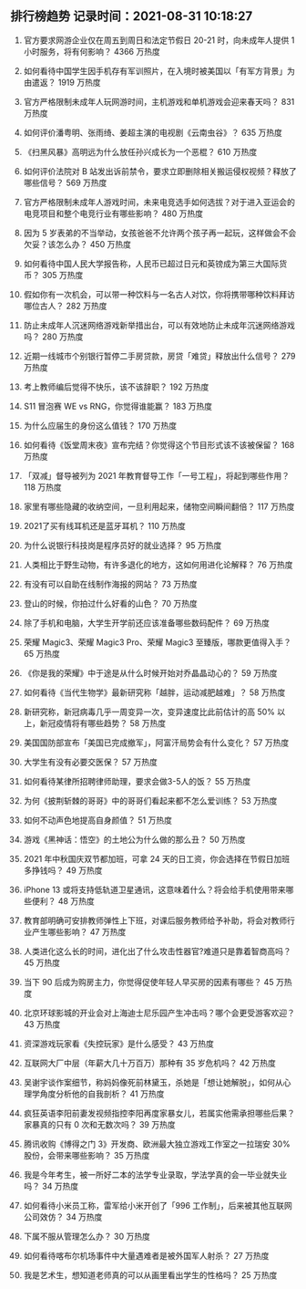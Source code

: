
## 排行榜趋势 记录时间：2021-08-31 10:18:27
  
  1. 官方要求网游企业仅在周五到周日和法定节假日 20-21 时，向未成年人提供 1 小时服务，将有何影响？ 4366 万热度
    
  2. 如何看待中国学生因手机存有军训照片，在入境时被美国以「有军方背景」为由遣返？ 1919 万热度
    
  3. 官方严格限制未成年人玩网游时间，主机游戏和单机游戏会迎来春天吗？ 831 万热度
    
  4. 如何评价潘粤明、张雨绮、姜超主演的电视剧《云南虫谷》？ 635 万热度
    
  5. 《扫黑风暴》高明远为什么放任孙兴成长为一个恶棍？ 610 万热度
    
  6. 如何评价法院对 B 站发出诉前禁令，要求立即删除相关搬运侵权视频？释放了哪些信号？ 569 万热度
    
  7. 官方严格限制未成年人游戏时间，未来电竞选手如何选拔？对于进入亚运会的电竞项目和整个电竞行业有哪些影响？ 480 万热度
    
  8. 因为 5 岁表弟的不当举动，女孩爸爸不允许两个孩子再一起玩，这样做会不会欠妥？该怎么办？ 450 万热度
    
  9. 如何看待中国人民大学报告称，人民币已超过日元和英镑成为第三大国际货币？ 305 万热度
    
  10. 假如你有一次机会，可以带一种饮料与一名古人对饮，你将携带哪种饮料拜访哪位古人？ 282 万热度
    
  11. 防止未成年人沉迷网络游戏新举措出台，可以有效地防止未成年沉迷网络游戏吗？ 280 万热度
    
  12. 近期一线城市个别银行暂停二手房贷款，房贷「难贷」释放出什么信号？ 279 万热度
    
  13. 考上教师编后觉得不快乐，该不该辞职？ 192 万热度
    
  14. S11 冒泡赛 WE vs RNG，你觉得谁能赢？ 183 万热度
    
  15. 为什么应届生的身份这么值钱？ 170 万热度
    
  16. 如何看待《饭堂周末夜》宣布完结？你觉得这个节目形式该不该被保留？ 168 万热度
    
  17. 「双减」督导被列为 2021 年教育督导工作「一号工程」，将起到哪些作用？ 118 万热度
    
  18. 家里有哪些隐藏的收纳空间，一旦利用起来，储物空间瞬间翻倍？ 117 万热度
    
  19. 2021了买有线耳机还是蓝牙耳机？ 110 万热度
    
  20. 为什么说银行科技岗是程序员好的就业选择？ 95 万热度
    
  21. 人类相比于野生动物，有许多退化的地方，这如何用进化论解释？ 76 万热度
    
  22. 有没有可以自助在线制作海报的网站？ 73 万热度
    
  23. 登山的时候，你拍过什么好看的山色？ 70 万热度
    
  24. 除了手机和电脑，大学生开学前还应该准备哪些数码配件？ 69 万热度
    
  25. 荣耀 Magic3、荣耀 Magic3 Pro、荣耀 Magic3 至臻版，哪款更值得入手？ 65 万热度
    
  26. 《你是我的荣耀》中于途是从什么时候开始对乔晶晶动心的？ 59 万热度
    
  27. 如何看待《当代生物学》最新研究称「越胖，运动减肥越难」？ 58 万热度
    
  28. 新研究称，新冠病毒几乎一周变异一次，变异速度比此前估计的高 50% 以上，新冠疫情将有哪些趋势？ 58 万热度
    
  29. 美国国防部宣布「美国已完成撤军」，阿富汗局势会有什么变化？ 57 万热度
    
  30. 大学生有没有必要交医保？ 57 万热度
    
  31. 如何看待某律所招聘律师助理，要求会做3-5人的饭？ 55 万热度
    
  32. 为何《披荆斩棘的哥哥》中的哥哥们看起来都不怎么爱训练？ 53 万热度
    
  33. 如何不动声色地提高自身颜值？ 51 万热度
    
  34. 游戏《黑神话：悟空》的土地公为什么做的那么丑？ 50 万热度
    
  35. 2021 年中秋国庆双节都加班，可拿 24 天的日工资，你会选择在节假日加班多挣钱吗？ 49 万热度
    
  36. iPhone 13 或将支持低轨道卫星通讯，这意味着什么？将会给手机使用带来哪些便利？ 48 万热度
    
  37. 教育部明确可安排教师弹性上下班，对课后服务教师给予补助，将会对教师行业产生哪些影响？ 47 万热度
    
  38. 人类进化这么长的时间，进化出了什么攻击性器官?难道只是靠着智商高吗？ 45 万热度
    
  39. 当下 90 后成为购房主力，你觉得促使年轻人早买房的因素有哪些？ 45 万热度
    
  40. 北京环球影城的开业会对上海迪士尼乐园产生冲击吗？哪个会更受游客欢迎？ 43 万热度
    
  41. 资深游戏玩家看《失控玩家》是什么感受？ 43 万热度
    
  42. 互联网大厂中层（年薪大几十万百万）那种有 35 岁危机吗？ 42 万热度
    
  43. 吴谢宇谈作案细节，称妈妈像死前林黛玉，杀她是「想让她解脱」，如何从心理学角度分析他的自我剖析？ 41 万热度
    
  44. 疯狂英语李阳前妻发视频指控李阳再度家暴女儿，若属实他需承担哪些后果？家暴真的只有 0 次和无数次吗？ 39 万热度
    
  45. 腾讯收购《博得之门 3》开发商、欧洲最大独立游戏工作室之一拉瑞安 30% 股份，会带来哪些影响？ 35 万热度
    
  46. 我是今年考生，被一所好二本的法学专业录取，学法学真的会一毕业就失业吗？ 34 万热度
    
  47. 如何看待小米员工称，雷军给小米开创了「996 工作制」，后来被其他互联网公司效仿？ 34 万热度
    
  48. 下属不服从管理怎么办？ 30 万热度
    
  49. 如何看待喀布尔机场事件中大量遇难者是被外国军人射杀？ 27 万热度
    
  50. 我是艺术生，想知道老师真的可以从画里看出学生的性格吗？ 25 万热度
    